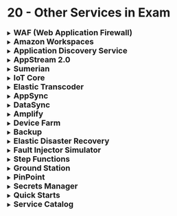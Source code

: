 # 20 - Other Services in Exam

<details>
  	<summary>
		<strong>
			<font size=4>
				WAF (Web Application Firewall)
			</font>
		</strong>
	</summary>
	<font size=4>
		Protect web apps from common exploits (e.g. SQL injection, cross-site scripting...)
	</font>
</details>
<details>
  	<summary>
		<strong>
			<font size=4>
				Amazon Workspaces
			</font>
		</strong>
	</summary>
	<font size=4>
		Managed desktop virtualization service for Windows and Linux
	</font>
</details>
<details>
  	<summary>
		<strong>
			<font size=4>
				Application Discovery Service
			</font>
		</strong>
	</summary>
	<font size=4>
		Plan migration to AWS by collecting data from on-premise
	</font>
</details>
<details>
  	<summary>
		<strong>
			<font size=4>
				AppStream 2.0
			</font>
		</strong>
	</summary>
	<font size=4>
		Desktop app streaming service
	</font>
</details>
<details>
  	<summary>
		<strong>
			<font size=4>
				Sumerian
			</font>
		</strong>
	</summary>
	<font size=4>
		Create VR and AR apps
	</font>
</details>
<details>
  	<summary>
		<strong>
			<font size=4>
				IoT Core
			</font>
		</strong>
	</summary>
	<font size=4>
		Connected devices securely interact with cloud apps
	</font>
</details>
<details>
  	<summary>
		<strong>
			<font size=4>
				Elastic Transcoder
			</font>
		</strong>
	</summary>
	<font size=4>
		S3 file conversion to required format
	</font>
</details>
<details>
  	<summary>
		<strong>
			<font size=4>
				AppSync
			</font>
		</strong>
	</summary>
	<font size=4>
		Sync data for apps in realtime
	</font>
</details>
<details>
  	<summary>
		<strong>
			<font size=4>
				DataSync
			</font>
		</strong>
	</summary>
	<font size=4>
		Move data from on-premises to AWS
	</font>
</details>
<details>
  	<summary>
		<strong>
			<font size=4>
				Amplify
			</font>
		</strong>
	</summary>
	<font size=4>
		Deploy full stack mobile and web apps
	</font>
</details>
<details>
  	<summary>
		<strong>
			<font size=4>
				Device Farm
			</font>
		</strong>
	</summary>
	<font size=4>
		Test apps against desktop browsers, mobile device
	</font>
</details>
<details>
  	<summary>
		<strong>
			<font size=4>
				Backup
			</font>
		</strong>
	</summary>
	<font size=4>
		Automated backups for AWS services
	</font>
</details>
<details>
  	<summary>
		<strong>
			<font size=4>
				Elastic Disaster Recovery
			</font>
		</strong>
	</summary>
	<font size=4>
		Recover cloud based servers into AWS
	</font>
</details>
<details>
  	<summary>
		<strong>
			<font size=4>
				Fault Injector Simulator
			</font>
		</strong>
	</summary>
	<font size=4>
		Run experiments to observe and improve response times
	</font>
</details>
<details>
  	<summary>
		<strong>
			<font size=4>
				Step Functions
			</font>
		</strong>
	</summary>
	<font size=4>
		Build serverless visual workflow to orchestrate your lambda functions
	</font>
</details>
<details>
  	<summary>
		<strong>
			<font size=4>
				Ground Station
			</font>
		</strong>
	</summary>
	<font size=4>
		Control satellite communications and data
	</font>
</details>
<details>
  	<summary>
		<strong>
			<font size=4>
				PinPoint
			</font>
		</strong>
	</summary>
	<font size=4>
		Marketing communications service (e.g. email, sms, voice...)
	</font>
</details>
<details>
  	<summary>
		<strong>
			<font size=4>
				Secrets Manager
			</font>
		</strong>
	</summary>
	<font size=4>
		Protect secrets/passwords/keys
	</font>
</details>
<details>
  	<summary>
		<strong>
			<font size=4>
				Quick Starts
			</font>
		</strong>
	</summary>
	<font size=4>
		Rapidly deploy popular technologies on AWS
	</font>
</details>
<details>
  	<summary>
		<strong>
			<font size=4>
				Service Catalog
			</font>
		</strong>
	</summary>
	<font size=4>
		Centrally manage commonly deployed IT services
	</font>
</details>